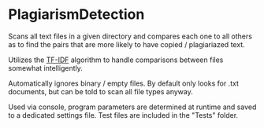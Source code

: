 # PlagiarismDetection

Scans all text files in a given directory and compares each one to all others as to find the pairs that are more likely to have copied / plagiariazed text.

Utilizes the [TF-IDF](https://en.wikipedia.org/wiki/Tf%E2%80%93idf) algorithm to handle comparisons between files somewhat intelligently.

Automatically ignores binary / empty files. By default only looks for .txt documents, but can be told to scan all file types anyway.

Used via console, program parameters are determined at runtime and saved to a dedicated settings file. Test files are included in the "Tests" folder.

